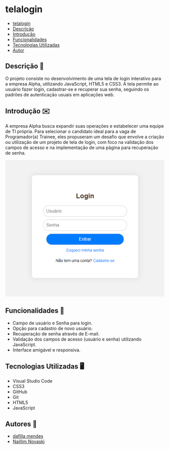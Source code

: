 # telalogin
 
* [telalogin](#telalogin)
* [Descrição](#descrição)
* [Introdução](#introdução)
* [Funcionalidades](#funcionalidades)
* [Tecnologias Utilizadas](#tecnologias-utilizadas)
* [Autor](#autor)
 
 
## Descrição 📖
O projeto consiste no desenvolvimento de uma tela de login interativo para a empresa Alpha, utilizando JavaScript, HTML5 e CSS3. A tela permite ao usuário fazer login, cadastrar-se e recuperar sua senha, seguindo os padrões de autenticação usuais em aplicações web.
 
## Introdução ✉️
A empresa Alpha busca expandir suas operações e estabelecer uma equipe de TI própria. Para selecionar o candidato ideal para a vaga de Programador(a) Trainee, eles propuseram um desafio que envolve a criação ou utilização de um projeto de tela de login, com foco na validação dos campos de acesso e na implementação de uma página para recuperação de senha.

![tela de login ](print.png)
## Funcionalidades 🧠
- Campo de usuário e Senha para login.
- Opção para cadastro de novo usuário.
- Recuperação de senha através de E-mail.
- Validação dos campos de acesso (usuário e senha) utilizando JavaScript.
- Interface amigável e responsiva.
 
## Tecnologias Utilizadas 🖥️  
- Visual Studio Code
- CSS3
- GitHub
- Git
- HTML5
- JavaScript
 
 
## Autores 👥
- [dafilla mendes](https://github.com/mendesdafilla)
- [Naillim Novaski](https://github.com/naillimnovaski)